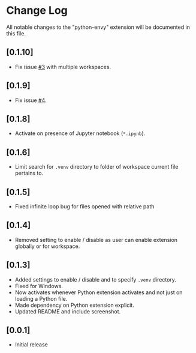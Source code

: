 # Change Log

All notable changes to the "python-envy" extension will be documented in this file.

## [0.1.10]
- Fix issue [#3](https://github.com/teticio/python-envy/issues/3) with multiple workspaces.

## [0.1.9]
- Fix issue [#4](https://github.com/teticio/python-envy/issues/4).

## [0.1.8]
- Activate on presence of Jupyter notebook (`*.ipynb`).

## [0.1.6]
- Limit search for `.venv` directory to folder of workspace current file pertains to.

## [0.1.5]
- Fixed infinite loop bug for files opened with relative path

## [0.1.4]

- Removed setting to enable / disable as user can enable extension globally or for workspace.

## [0.1.3]

- Added settings to enable / disable and to specify `.venv` directory.
- Fixed for Windows.
- Now activates whenever Python extension activates and not just on loading a Python file.
- Made dependency on Python extension explicit.
- Updated README and include screenshot.

## [0.0.1]

- Initial release
